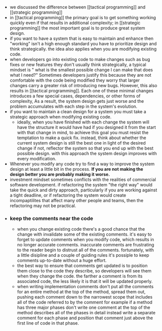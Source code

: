 - we discussed the difference between [[tactical programming]] and [[strategic programming]]
- in [[tactical programming]] the primary goal is to get something working quickly even if that results in additional complexity; in [[strategic programming]] the most important goal is to produce great system design.
- if you want to have a system that is easy to maintain and enhance then "working" isn't a high enough standard you have to prioritize design and think strategically. the idea also applies when you are modifying existing code.
- when developers go into existing code to make changes such as bug fixes or new features they don't usually think strategically, a typical mindset is " what is the smallest possible change I can make that does what I need?" Sometimes developers justify this because they are not comfortable with the code being modified they worry that larger changes carry a greater risk of introducing new bugs. However, this also results in [[tactical programming]]. Each one of these minimal changes introduces a few special cases, dependencies, or other forms of complexity, As a result, the system design gets just worse and the problem accumulates with each step in the system's evolution.
- if you want to maintain a clean design for a system you must take a strategic approach when modifying existing code.
	- ideally, when you have finished with each change the system will have the structure it would have had if you designed it from the start with that change in mind, to achieve this goal you must resist the temptation to make a quick fix. instead, think about whether the current system design is still the best one in light of the desired change if not, reflector the system so that you end up with the best possible design. with this approach the system design improves with every modification.
- Whenever you modify any code try to find a way to improve the system design at least a little bit in the process. **If you are not making the design better you are probably making it worse.**
- investment mindset sometimes conflicts with the realities of commercial software development. if refactoring the system "the right way" would take the quick and dirty approach, particularly if you are working against a tight deadline, or if refactoring the system would create incompaptilites that affect many other people and teams, then the refactoring may not be practical.
- ### keep the comments near the code
	- when you change existing code there's a good chance that the change with invalidate some of the existing comments. it's easy to forget to update comments when you modify code, which results in no longer accurate comments. inaccurate comments are frustrating to the reader begin to distrust all of the comments. fortunately, with a little disipline and a couple of guiding rules it's possiple to keep comments up-to-date without a huge effort.
	- the best way to ensure that comments get updated is to position them close to the code they describe, so developers will see them when they change the code. the farther a comment is from its associated code, the less likely it is that it will be updated properly.
	- when writing implementation comments don't put all the comments for an entire method at the top of the method, spread them out, pushing each comment down to the narrowest scope that includes all of the code referred to by the comment for example if a method has three major phases don't write one comment at the top of the method describes all of the phases in detail instead write a separate comment for each phase and position that comment just above the first line of code in that phase.